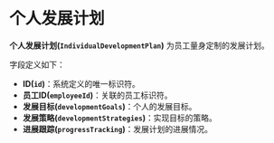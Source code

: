 # 个人发展计划

**个人发展计划(`IndividualDevelopmentPlan`)** 为员工量身定制的发展计划。

字段定义如下：

- **ID(`id`)**：系统定义的唯一标识符。
- **员工ID(`employeeId`)**：关联的员工标识符。
- **发展目标(`developmentGoals`)**：个人的发展目标。
- **发展策略(`developmentStrategies`)**：实现目标的策略。
- **进展跟踪(`progressTracking`)**：发展计划的进展情况。